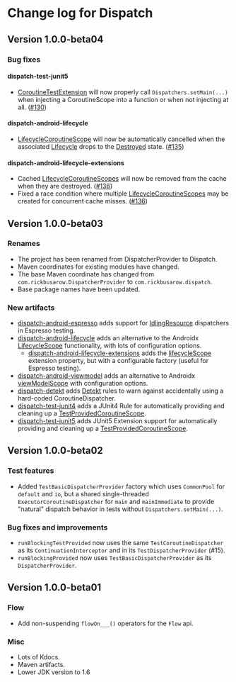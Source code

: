 # Change log for Dispatch

## Version 1.0.0-beta04

### Bug fixes

#### dispatch-test-junit5
* [CoroutineTestExtension] will now properly call `Dispatchers.setMain(...)` when injecting a
  CoroutineScope into a function or when not injecting at all.
  ([#130](https://github.com/RBusarow/Dispatch/issues/130))

#### dispatch-android-lifecycle
* [LifecycleCoroutineScope] will now be automatically cancelled when the associated [Lifecycle][Android Lifecycle] drops to the [Destroyed][Android Lifecycle] state.
  ([#135](https://github.com/RBusarow/Dispatch/issues/135))

#### dispatch-android-lifecycle-extensions
* Cached [LifecycleCoroutineScopes][LifecycleCoroutineScope] will now be removed from the cache when
  they are destroyed. ([#136](https://github.com/RBusarow/Dispatch/issues/136))
* Fixed a race condition where multiple [LifecycleCoroutineScopes][LifecycleCoroutineScope] may be
  created for concurrent cache misses. ([#136](https://github.com/RBusarow/Dispatch/issues/136))

## Version 1.0.0-beta03

### Renames

* The project has been renamed from DispatcherProvider to Dispatch.
* Maven coordinates for existing modules have changed.
* The base Maven coordinate has changed from `com.rickbusarow.DispatcherProvider` to `com.rickbusarow.dispatch`.
* Base package names have been updated.

### New artifacts

* [dispatch-android-espresso] adds support for [IdlingResource] dispatchers in Espresso testing.
* [dispatch-android-lifecycle] adds an alternative to the Androidx [LifecycleScope][androidx-lifecycleScope] functionality, with lots of configuration options.
  * [dispatch-android-lifecycle-extensions] adds the [lifecycleScope] extension property, but with a configurable factory (useful for Espresso testing).
* [dispatch-android-viewmodel] adds an alternative to Androidx [viewModelScope] with configuration options.
* [dispatch-detekt] adds [Detekt] rules to warn against accidentally using a hard-coded CoroutineDispatcher.
* [dispatch-test-junit4] adds a JUnit4 Rule for automatically providing and cleaning up a [TestProvidedCoroutineScope].
* [dispatch-test-junit5] adds JUnit5 Extension support for automatically providing and cleaning up a [TestProvidedCoroutineScope].

## Version 1.0.0-beta02

### Test features

* Added `TestBasicDispatcherProvider` factory which uses `CommonPool` for `default` and `io`, but a shared single-threaded `ExecutorCoroutineDispatcher` for `main` and `mainImmediate` to provide "natural" dispatch behavior in tests without `Dispatchers.setMain(...)`.

### Bug fixes and improvements

* `runBlockingTestProvided` now uses the same `TestCoroutineDispatcher` as its `ContinuationInterceptor` and in its `TestDispatcherProvider` (#15).
* `runBlockingProvided` now uses `TestBasicDispatcherProvider` as its `DispatcherProvider`.

## Version 1.0.0-beta01

### Flow

* Add non-suspending `flowOn___()` operators for the `Flow` api.

### Misc

* Lots of Kdocs.
* Maven artifacts.
* Lower JDK version to 1.6

<!--- MODULE dispatch-core-->
<!--- INDEX  -->
<!--- MODULE dispatch-test-->
<!--- INDEX  -->
[TestProvidedCoroutineScope]: https://rbusarow.github.io/Dispatch/dispatch-test//dispatch.test/-test-provided-coroutine-scope/index.html
<!--- MODULE dispatch-test-junit4-->
<!--- INDEX  -->
<!--- MODULE dispatch-test-junit5-->
<!--- INDEX  -->
[CoroutineTestExtension]: https://rbusarow.github.io/Dispatch/dispatch-test-junit5//dispatch.test/-coroutine-test-extension/index.html
<!--- MODULE dispatch-android-espresso-->
<!--- INDEX  -->
<!--- MODULE dispatch-android-lifecycle-->
<!--- INDEX  -->
[LifecycleCoroutineScope]: https://rbusarow.github.io/Dispatch/dispatch-android-lifecycle//dispatch.android.lifecycle/-lifecycle-coroutine-scope/index.html
<!--- MODULE dispatch-android-lifecycle-extensions-->
<!--- INDEX  -->
[lifecycleScope]: https://rbusarow.github.io/Dispatch/dispatch-android-lifecycle-extensions//dispatch.android.lifecycle/androidx.lifecycle.-lifecycle-owner/lifecycle-scope.html
<!--- MODULE dispatch-android-viewmodel-->
<!--- INDEX  -->
[viewModelScope]: https://rbusarow.github.io/Dispatch/dispatch-android-viewmodel//dispatch.android.viewmodel/-coroutine-view-model/view-model-scope.html
<!--- END -->

[Android Lifecycle]: https://developer.android.com/reference/androidx/lifecycle/Lifecycle.html
[androidx-lifecycleScope]: https://cs.android.com/androidx/platform/frameworks/support/+/androidx-master-dev:lifecycle/lifecycle-runtime-ktx/src/main/java/androidx/lifecycle/Lifecycle.kt;l=44
[Detekt]: https://github.com/detekt/detekt
[dispatch-android-espresso]: https://rbusarow.github.io/Dispatch/android-espresso//index.html
[dispatch-android-lifecycle-extensions]: https://rbusarow.github.io/Dispatch/android-lifecycle-extensions//index.html
[dispatch-android-lifecycle]: https://rbusarow.github.io/Dispatch/android-lifecycle//index.html
[dispatch-android-viewmodel]: https://rbusarow.github.io/Dispatch/android-lifecycle-viewmodel//index.html
[dispatch-detekt]: https://rbusarow.github.io/Dispatch/dispatch-detekt//index.html
[dispatch-test-junit4]: https://rbusarow.github.io/Dispatch/core-test-junit4//index.html
[dispatch-test-junit5]: https://rbusarow.github.io/Dispatch/core-test-junit5//index.html
[IdlingResource]: https://developer.android.com/training/testing/espresso/idling-resource
